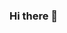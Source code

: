 ### Hi there 👋

<!--
**mrbreyner/mrbreyner** is a ✨ _special_ ✨ repository because its `README.md` (this file) appears on your GitHub profile.

Here are some ideas to get you started:

- 🐻 ¡I am currently learning Dart and Flutter
- 🏆 2020 Goals: Contribute and publish open source projects
- 👨‍💻 Fond of discovering something new every day
-->

